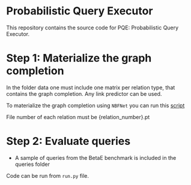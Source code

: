 # Probabilistic Query Executor

This repository contains the source code for PQE: Probabilistic Query Executor. 

# Step 1: Materialize the graph completion
In the folder data one must include one matrix per relation type, that contains the graph completion. Any link predictor can be used. 

To materialize the graph completion using `NBFNet` you can run this [script](https://github.com/TamaraCucumides/NBFNet/blob/master/script/save_predictions.py)


File number of each relation must be
{relation_number}.pt

# Step 2: Evaluate queries
* A sample of queries from the BetaE benchmark is included in the queries folder

Code can be run from `run.py` file. 

